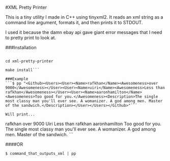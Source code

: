 #XML Pretty Printer

This is a tiny utility I made in C++ using tinyxml2. It reads an xml string as a command line argument, formats it, and then prints it to STDOUT.

I used it because the damn ebay api gave giant error messages that I need to pretty print to look at.

###Installation
```git clone https://github.com/rafkhan/xml-pretty-printer.git

cd xml-pretty-printer

make install```

###Example
```$ pp "<Github><Users><User><Name>rafkhan</Name><Awesomeness>over 9000</Awesomeness></User><User><Name>uiri</Name><Awesomeness>Less than rafkhan</Awesomeness></User><User><Name>aaronhamilton</Name><Awesomeness>Too good for you.</Awesomeness><Description>The single most classy man you'll ever see. A womanizer. A god among men. Master of the sandwich.</Description></User></Users></Github>"```

Will print...

```
<Github>
    <Users>
        <User>
            <Name>rafkhan</Name>
            <Awesomeness>over 9000</Awesomeness>
        </User>
        <User>
            <Name>Uiri</Name>
            <Awesomeness>Less than rafkhan</Awesomeness>
        </User>
        <User>
            <Name>aaronhamilton</Name>
            <Awesomeness>Too good for you.</Awesomeness>
            <Description>The single most classy man you'll ever see. A womanizer. A god among men. Master of the sandwich.</Description>
        </User>
    </Users>
</Github>
```

####OR

```$ command_that_outputs_xml | pp```

